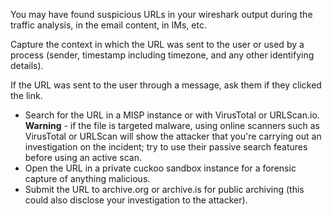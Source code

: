 
You may have found suspicious URLs in your wireshark output during the traffic analysis, in the email content, in IMs, etc.

Capture the context in which the URL was sent to the user or used by a process (sender, timestamp including timezone, and any other identifying details).

If the URL was sent to the user through a message, ask them if they clicked the link.

* Search for the URL in a MISP instance or with VirusTotal or URLScan.io. **Warning** - if the file is targeted malware, using online scanners such as VirusTotal or URLScan will show the attacker that you're carrying out an investigation on the incident; try to use their passive search features before using an active scan.
* Open the URL in a private cuckoo sandbox instance for a forensic capture of anything malicious.
* Submit the URL to archive.org or archive.is for public archiving (this could also disclose your investigation to the attacker).
